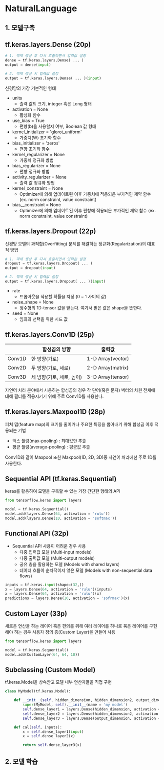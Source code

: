 # NaturalLanguage

## 1. 모델구축

## tf.keras.layers.Dense (20p)
```python
# 1. 객체 생성 후 다시 호출하면서 입력값 설정
dense = tf.keras.layers.Dense( ... )
output = dense(input)

# 2. 객체 생성 시 입력값 설정
output = tf.keras.layers.Dense( ... )(input)
```

신경망의 가장 기본적인 형태
- units
    - 출력 값의 크기, integer 혹은 Long 형태
- activation = None
    - 활성화 함수
- use_bias = True
    - 편향(b)을 사용할지 여부, Boolean 값 형태
- kernel_initializer = 'glorot_uniform'
    - 가중치(W) 초기화 함수
- bias_initializer = 'zeros'
    - 편향 초기화 함수
- kernel_regularizer = None
    - 가중치 정규화 방법
- bias_regularizer = None
    - 편향 정규화 방법
- activity_regularizer = None
    - 출력 값 정규화 방법
- kernel_constraint = None
    - Optimizer에 의해 업데이트된 이후 가중치에 적용되은 부가적인 제약 함수 (ex. norm constraint, value constraint)
- bias__constraint = None
    - Optimizer에 의해 업데이트된 이후 편향에 적용되은 부가적인 제약 함수 (ex. norm constraint, value constraint)


## tf.keras.layers.Dropout (22p)
신경망 모델의 과적합(Overfitting) 문제를 해결하는 정규화(Regularization)의 대표적 방법
```python
# 1. 객체 생성 후 다시 호출하면서 입력값 설정
dropout = tf.keras.layers.Dropout( ... )
output = dropout(input)

# 2. 객체 생성 시 입력값 설정
output = tf.keras.layers.Dropout( ... )(input)
```
- rate
    - 드롭아웃을 적용할 확률을 지정 (0 ~ 1 사이의 값)
- noise_shape = None
    - 정수형의 1D-tensor 값을 받는다. 여기서 받은 값은 shape을 뜻한다.
- seed = None
    - 임의의 선택을 위한 시드 값

## tf.keras.layers.Conv1D (25p)
| |합성곱의 방향|출력값|
|------|---|---|
|Conv1D|한 방향(가로)|1-D Array(vector)|
|Conv2D|두 방향(가로, 세로)|2-D Array(matrix)|
|Conv3D|세 방향(가로, 세로, 높이)|3-D Array(tensor)|

자연어 처라 분야에서 사용하는 합성곱의 경우 각 단어(혹은 문자) 벡터의 차원 전체에 대해 필터를 적용시키기 위해 주로 Conv1D를 사용한다.

## tf.keras.layers.Maxpool1D (28p)
피처 맵(feature map)의 크기를 줄이거나 주요한 특징을 뽑아내기 위해 합성곱 이후 적용되는 기법

- 맥스 풀링(max-pooling) : 최대값만 추출
- 평균 풀링(average-pooling) : 평균값 추출

Conv1D와 같이 Maxpool 또한 Maxpool(1D, 2D, 3D)중 자연어 처리에선 주로 1D를 사용한다.

## Sequential API (tf.keras.Sequential)
keras를 활용하여 모델을 구축할 수 있는 가장 간단한 형태의 API
```python
from tensorflow.keras import layers

model = tf.keras.Sequential()
model.add(layers.Dense(64, activation = 'rulu'))
model.add(layers.Dense(10, activation = 'softmax'))
```

## Functional API (32p)
- Sequential API 사용이 어려운 경우 사용
    - 다중 입력값 모델 (Multi-input models)
    - 다중 출력값 모델 (Multi-output models)
    - 공유 층을 활용하는 모델 (Models with shared layers)
    - 데이터 흐름이 순차적이지 않은 모델 (Models with non-sequential data flows)

```python
inputs = tf.keras.input(shape=(32,))
x = layers.Dense(64, activation = 'rulu')(inputs)
x = layers.Dense(64, activation = 'rulu')(x)
predictions = layers.Dense(10, activation = 'sofrmax')(x)
```

## Custom Layer (33p)
새로운 연산을 하는 레이어 혹은 편의를 위해 여러 레이어를 하나로 묶은 레이어를 구현해야 하는 경우 사용자 정의 층(Custom Layer)을 만들어 사용
```python
from tensorflow.keras import layers

model = tf.keras.Sequential()
model.add(CustomLayer(64, 64, 10))
```

## Subclassing (Custom Model)
tf.keras.Model을 상속받고 모델 내부 연산자들을 직접 구현
```python
class MyModel(tf.keras.Model):

    def __init__(self, hidden_dimension, hidden_dimension2, output_dimension):
        super(MyModel, self).__init__(name = 'my model')
        self.dense_layer1 = layers.Dense(hidden_dimension, activation = 'relu')
        self.dense_layer2 = layers.Dense(hidden_dimension2, activation = 'relu')
        self.dense_layer3 = layers.Dense(output_dimension, activation = 'softmax')

    def cal(self, inputs):
        x = self.dense_layer1(input)
        x = self.dense_layer2(x)

        return self.dense_layer3(x)
```

## 2. 모델 학습